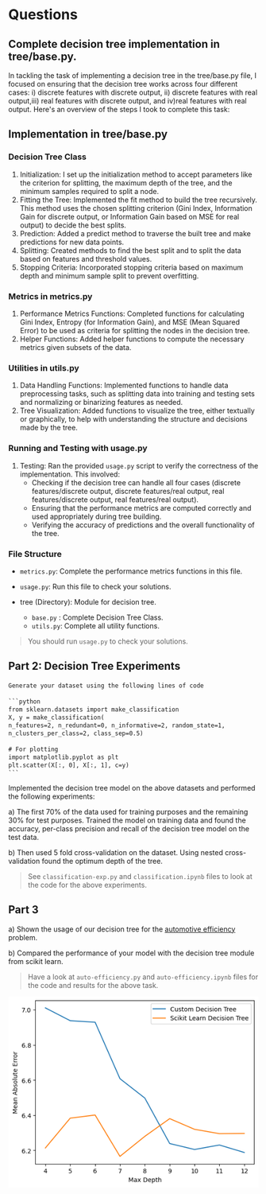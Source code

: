 # Questions

## Complete decision tree implementation in tree/base.py. 

In tackling the task of implementing a decision tree in the tree/base.py file, I focused on ensuring that the decision tree works across four different cases: i) discrete features with discrete output, ii) discrete features with real output,iii) real features with discrete output, and iv)real features with real output. Here's an overview of the steps I took to complete this task:

## Implementation in tree/base.py

### Decision Tree Class
1. Initialization: I set up the initialization method to accept parameters like the criterion for splitting, the maximum depth of the tree, and the minimum samples required to split a node.
2. Fitting the Tree: Implemented the fit method to build the tree recursively. This method uses the chosen splitting criterion (Gini Index, Information Gain for discrete output, or Information Gain based on MSE for real output) to decide the best splits.
3. Prediction: Added a predict method to traverse the built tree and make predictions for new data points.
4. Splitting: Created methods to find the best split and to split the data based on features and threshold values.
5. Stopping Criteria: Incorporated stopping criteria based on maximum depth and minimum sample split to prevent overfitting.
### Metrics in metrics.py
1. Performance Metrics Functions: Completed functions for calculating Gini Index, Entropy (for Information Gain), and MSE (Mean Squared Error) to be used as criteria for splitting the nodes in the decision tree.
2. Helper Functions: Added helper functions to compute the necessary metrics given subsets of the data.
### Utilities in utils.py
1. Data Handling Functions: Implemented functions to handle data preprocessing tasks, such as splitting data into training and testing sets and normalizing or binarizing features as needed.
2. Tree Visualization: Added functions to visualize the tree, either textually or graphically, to help with understanding the structure and decisions made by the tree.
### Running and Testing with usage.py
1. Testing: Ran the provided `usage.py` script to verify the correctness of the implementation. This involved:
    - Checking if the decision tree can handle all four cases (discrete features/discrete output, discrete features/real output, real features/discrete output, real features/real output).
    - Ensuring that the performance metrics are computed correctly and used appropriately during tree building.
    - Verifying the accuracy of predictions and the overall functionality of the tree.


### File Structure
- `metrics.py`: Complete the performance metrics functions in this file. 

- `usage.py`: Run this file to check your solutions.

- tree (Directory): Module for decision tree.
    - `base.py` : Complete Decision Tree Class.
    - `utils.py`: Complete all utility functions.

> You should run `usage.py` to check your solutions. 


## Part 2: Decision Tree Experiments 

    Generate your dataset using the following lines of code

    ```python
    from sklearn.datasets import make_classification
    X, y = make_classification(
    n_features=2, n_redundant=0, n_informative=2, random_state=1, n_clusters_per_class=2, class_sep=0.5)

    # For plotting
    import matplotlib.pyplot as plt
    plt.scatter(X[:, 0], X[:, 1], c=y)
    ```

Implemented the decision tree model on the above datasets and performed the following experiments:

a) The first 70% of the data used for training purposes and the remaining 30% for test purposes. Trained the model on training data and found the accuracy, per-class precision and recall of the decision tree model on the test data.

b) Then used 5 fold cross-validation on the dataset. Using nested cross-validation found the optimum depth of the tree. 

>  See `classification-exp.py` and `classification.ipynb` files to look at the code for the above experiments.

## Part 3 
a) Shown the usage of our decision tree for the [automotive efficiency](https://archive.ics.uci.edu/ml/datasets/auto+mpg) problem.

b) Compared the performance of your model with the decision tree module from scikit learn.
    
   > Have a look at `auto-efficiency.py` and `auto-efficiency.ipynb` files for the code and results for the above task.
   <div align=center>
   <img src="result_auto_efficiency.png" >
</div>

